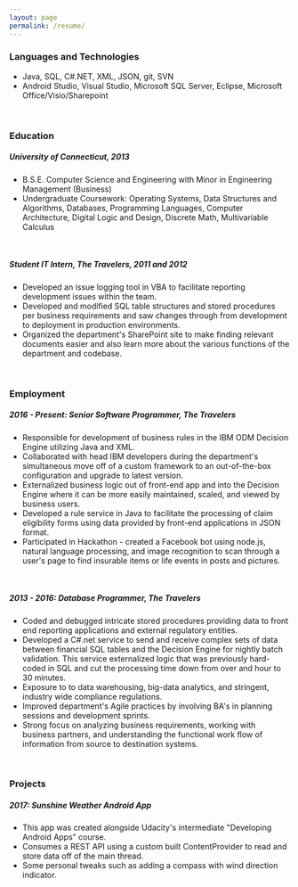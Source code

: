 ```yaml
---
layout: page
permalink: /resume/
---
```


### Languages and Technologies

- Java, SQL, C#.NET, XML, JSON, git, SVN
- Android Studio, Visual Studio, Microsoft SQL Server, Eclipse, Microsoft Office/Visio/Sharepoint

<br>

### Education

##### University of Connecticut, 2013
- B.S.E. Computer Science and Engineering with Minor in Engineering Management (Business)
- Undergraduate Coursework: Operating Systems, Data Structures and Algorithms, Databases, Programming Languages, Computer Architecture, Digital Logic and Design, Discrete Math, Multivariable Calculus

<br>

##### Student IT Intern, The Travelers, 2011 and 2012
- Developed an issue logging tool in VBA to facilitate reporting development issues within the team.
- Developed and modified SQL table structures and stored procedures per business requirements and saw changes through from development to deployment in production environments.
- Organized the department's SharePoint site to make finding relevant documents easier and also learn more about the various functions of the department and codebase.

<br>

### Employment

##### 2016 - Present: Senior Software Programmer, The Travelers

- Responsible for development of business rules in the IBM ODM Decision Engine utilizing Java and XML.
- Collaborated with head IBM developers during the department's simultaneous move off of a custom framework to an out-of-the-box configuration and upgrade to latest version.
- Externalized business logic out of front-end app and into the Decision Engine where it can be more easily maintained, scaled, and viewed by business users.
- Developed a rule service in Java to facilitate the processing of claim eligibility forms using data provided by front-end applications in JSON format.
- Participated in Hackathon - created a Facebook bot using node.js, natural language processing, and image recognition to scan through a user's page to find insurable items or life events in posts and pictures.

<br>

##### 2013 - 2016: Database Programmer, The Travelers

- Coded and debugged intricate stored procedures providing data to front end reporting applications and external regulatory entities.
- Developed a C#.net service to send and receive complex sets of data between financial SQL tables and the Decision Engine for nightly batch validation. This service externalized logic that was previously hard-coded in SQL and cut the processing time down from over and hour to 30 minutes.
- Exposure to to data warehousing, big-data analytics, and stringent, industry wide compliance regulations.
- Improved department's Agile practices by involving BA's in planning sessions and development sprints.
- Strong focus on analyzing business requirements, working with business partners, and understanding the functional work flow of information from source to destination systems.

<br>

### Projects

##### 2017: Sunshine Weather Android App
- This app was created alongside Udacity's intermediate "Developing Android Apps" course.
- Consumes a REST API using a custom built ContentProvider to read and store data off of the main thread.
- Some personal tweaks such as adding a compass with wind direction indicator.
